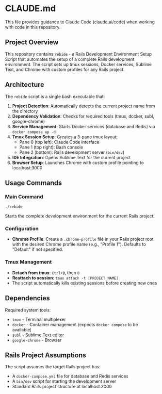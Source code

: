# CLAUDE.md

This file provides guidance to Claude Code (claude.ai/code) when working with code in this repository.

## Project Overview

This repository contains `rebide` - a Rails Development Environment Setup Script that automates the setup of a complete Rails development environment. The script sets up tmux sessions, Docker services, Sublime Text, and Chrome with custom profiles for any Rails project.

## Architecture

The `rebide` script is a single bash executable that:

1. **Project Detection**: Automatically detects the current project name from the directory
2. **Dependency Validation**: Checks for required tools (tmux, docker, subl, google-chrome)
3. **Service Management**: Starts Docker services (database and Redis) via `docker compose up -d`
4. **Tmux Session Setup**: Creates a 3-pane tmux layout:
   - Pane 0 (top left): Claude Code interface
   - Pane 1 (top right): Bash console
   - Pane 2 (bottom): Rails development server (`bin/dev`)
5. **IDE Integration**: Opens Sublime Text for the current project
6. **Browser Setup**: Launches Chrome with custom profile pointing to localhost:3000

## Usage Commands

### Main Command
```bash
./rebide
```
Starts the complete development environment for the current Rails project.

### Configuration
- **Chrome Profile**: Create a `.chrome-profile` file in your Rails project root with the desired Chrome profile name (e.g., "Profile 1"). Defaults to "Default" if not specified.

### Tmux Management
- **Detach from tmux**: `Ctrl+B`, then `D`
- **Reattach to session**: `tmux attach -t [PROJECT_NAME]`
- The script automatically kills existing sessions before creating new ones

## Dependencies

Required system tools:
- `tmux` - Terminal multiplexer
- `docker` - Container management (expects `docker compose` to be available)
- `subl` - Sublime Text editor
- `google-chrome` - Browser

## Rails Project Assumptions

The script assumes the target Rails project has:
- A `docker-compose.yml` file for database and Redis services
- A `bin/dev` script for starting the development server
- Standard Rails project structure at localhost:3000